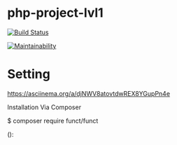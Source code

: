# php-project-lvl1

[![Build Status](https://travis-ci.org/lobr17/php-project-lvl1.svg?branch=master)](https://travis-ci.org/lobr17/php-project-lvl1)

[![Maintainability](https://api.codeclimate.com/v1/badges/4e4aa115a4ae6df26a04/maintainability)](https://codeclimate.com/github/lobr17/php-project-lvl1/maintainability)


# Setting

https://asciinema.org/a/djNWV8atovtdwREX8YGupPn4e


Installation
Via Composer

$ composer require funct/funct

<type>(<scope>): <subject>
<BLANK LINE>
<body>
